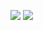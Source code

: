 ![](https://github.com/user-attachments/assets/eb2f90d2-eb76-4e0d-b379-08c45b8b2247)
![](https://github.com/user-attachments/assets/7e918487-5e08-4b1a-91f5-53917260f138)
